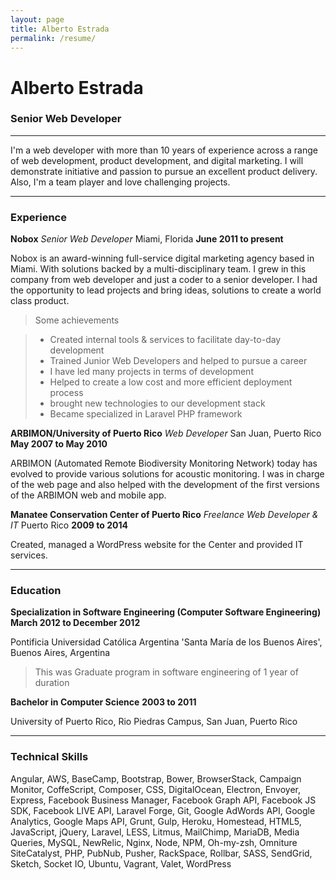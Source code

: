 ```yaml
---
layout: page
title: Alberto Estrada
permalink: /resume/
---
```


# Alberto Estrada

### Senior Web Developer



------

I'm a web developer with more than 10 years of experience across a range of web development, product development, and digital marketing. I will demonstrate initiative and passion to pursue an excellent product delivery. Also, I'm a team player and love challenging projects.


------

### Experience

**Nobox** *Senior Web Developer* Miami, Florida __June 2011 to present__

Nobox is an award-winning full-service digital marketing agency based in Miami. With solutions backed by a multi-disciplinary team. I grew in this company from web developer and just a coder to a senior developer. I had the opportunity to lead projects and bring ideas, solutions to create a world class product.

> Some achievements

> * Created internal tools & services to facilitate day-to-day development
> * Trained Junior Web Developers and helped to pursue a career
> * I have led many projects in terms of development
> * Helped to create a low cost and more efficient deployment process
> * brought new technologies to our development stack
> * Became specialized in Laravel PHP framework



**ARBIMON/University of Puerto Rico** *Web Developer* San Juan, Puerto Rico __May 2007 to May 2010__

ARBIMON (Automated Remote Biodiversity Monitoring Network) today has evolved to provide various solutions for acoustic monitoring. I was in charge of the web page and also helped with the development of the first versions of the ARBIMON web and mobile app.

**Manatee Conservation Center of Puerto Rico** *Freelance Web Developer & IT* Puerto Rico __2009 to 2014__

Created, managed a WordPress website for the Center and provided IT services.


------

### Education

**Specialization in Software Engineering (Computer Software Engineering)** __March 2012 to December 2012__

Pontificia Universidad Católica Argentina 'Santa María de los Buenos Aires', Buenos Aires, Argentina

> This was Graduate program in software engineering of 1 year of duration

**Bachelor in Computer Science** __2003 to 2011__

University of Puerto Rico, Rio Piedras Campus, San Juan, Puerto Rico


------

### Technical Skills
Angular, AWS, BaseCamp, Bootstrap, Bower, BrowserStack, Campaign Monitor, CoffeScript, Composer, CSS, DigitalOcean, Electron, Envoyer, Express, Facebook Business Manager, Facebook Graph API, Facebook JS SDK, Facebook LIVE API, Laravel Forge, Git, Google AdWords API, Google Analytics, Google Maps API, Grunt, Gulp, Heroku, Homestead, HTML5, JavaScript, jQuery, Laravel, LESS, Litmus, MailChimp, MariaDB, Media Queries, MySQL, NewRelic, Nginx, Node, NPM, Oh-my-zsh, Omniture SiteCatalyst, PHP, PubNub, Pusher, RackSpace, Rollbar, SASS, SendGrid, Sketch, Socket IO, Ubuntu, Vagrant, Valet, WordPress

